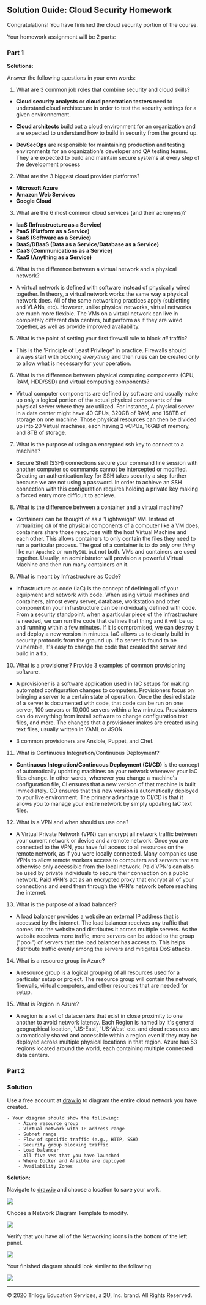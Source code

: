 ## Solution Guide: Cloud Security Homework
Congratulations! You have finished the cloud security portion of the course.

Your homework assignment will be 2 parts:

### Part 1
**Solutions:**

Answer the following questions in your own words:

1. What are 3 common job roles that combine security and cloud skills?

- **Cloud security analysts** or **cloud penetration testers** need to understand cloud architecture in order to test the security settings for a given environnement.

- **Cloud architects** build out a cloud environment for an organization and are expected to understand how to build in security from the ground up. 

- **DevSecOps** are responsible for maintaining production and testing environments for an organization's developer and QA testing teams. They are expected to build and maintain secure systems at every step of the development process

2. What are the 3 biggest cloud provider platforms?
- **Microsoft Azure**
- **Amazon Web Services**
- **Google Cloud**

3. What are the 6 most common cloud services (and their acronyms)?
- **IaaS (Infrastructure as a Service)**
- **PaaS (Platform as a Service)**
- **SaaS (Software as a Service)**
- **DaaS/DBaaS (Data as a Service/Database as a Service)**
- **CaaS (Communications as a Service)**
- **XaaS (Anything as a Service)**

4. What is the difference between a virtual network and a physical network?

- A virtual network is defined with software instead of physically wired together. In theory, a virtual network works the same way a physical network does. All of the same networking practices apply (subletting and VLANs, etc). However, unlike physical networks, virtual networks are much more flexible. The VMs on a virtual network can live in completely different data centers, but perform as if they are wired together, as well as provide improved availability.

5. What is the point of setting your first firewall rule to block _all_ traffic?

- This is the 'Principle of Least Privilege' in practice. Firewalls should always start with blocking _everything_ and then rules can be created only to allow what is necessary for your operation.

6. What is the difference between physical computing components (CPU, RAM, HDD/SSD) and virtual computing components?

- Virtual computer components are defined by software and usually make up only a logical portion of the actual physical components of the physical server where they are utilized. For instance, A physical server in a data center might have 40 CPUs, 320GB of RAM, and 168TB of storage on one machine. Those physical resources can then be divided up into 20 Virtual machines, each having 2 vCPUs, 16GiB of memory, and 8TB of storage.

7. What is the purpose of using an encrypted ssh key to connect to a machine?

- Secure Shell (SSH) connections secure your command line session with another computer so commands cannot be intercepted or modified. Creating an authentication key for SSH takes security a step further because we are not using a password. In order to achieve an SSH connection with this configuration requires holding a private key making a forced entry more difficult to achieve. 

8. What is the difference between a container and a virtual machine?

- Containers can be thought of as a 'Lightweight' VM. Instead of virtualizing _all_ of the physical components of a computer like a VM does, containers share those resources with the host Virtual Machine and each other. This allows containers to only contain the files they need to run a particular process. The goal of a container is to do only _one thing_ like run `Apache2` or run `MySQL` but not both. VMs and containers are used together. Usually, an administrator will provision a powerful Virtual Machine and then run many containers on it.

9. What is meant by Infrastructure as Code?

- Infrastructure as code (IaC) is the concept of defining all of your equipment and network with code. When using virtual machines and containers, almost every server, database, workstation and other component in your infrastructure can be individually defined with code. From a security standpoint, when a particular piece of the infrastructure is needed, we can run the code that defines that thing and it will be up and running within a few minutes. If it is compromised, we can destroy it and deploy a new version in minutes. IaC allows us to clearly build in security protocols from the ground up. If a server is found to be vulnerable, it's easy to change the code that created the server and build in a fix.

10. What is a provisioner? Provide 3 examples of common provisioning software.
- A provisioner is a software application used in IaC setups for making automated configuration changes to computers. Provisioners focus on bringing a server to a certain state of operation. Once the desired state of a server is documented with code, that code can be run on one server, 100 servers or 10,000 servers within a few minutes. Provisioners can do everything from install software to change configuration text files, and more. The changes that a provisioner makes are created using text files, usually written in YAML or JSON.

- 3 common provisioners are Ansible, Puppet, and Chef.

11. What is Continuous Integration/Continuous Deployment?

- **Continuous Integration/Continuous Deployment (CI/CD)** is the concept of automatically updating machines on your network whenever your IaC files change. In other words, whenever you change a machine's configuration file, CI ensures that a new version of that machine is built immediately. CD ensures that this new version is automatically deployed to your live environment. The primary advantage to CI/CD is that it allows you to manage your entire network by simply updating IaC text files.

12. What is a VPN and when should us use one?

- A Virtual Private Network (VPN) can encrypt all network traffic between your current network or device and a remote network. Once you are connected to the VPN, you have full access to all resources on the remote network, as if you were locally connected. Many companies use VPNs to allow remote workers access to computers and servers that are otherwise only accessible from the local network. Paid VPN's can also be used by private individuals to secure their connection on a public network. Paid VPN's act as an encrypted proxy that encrypt all of your connections and send them through the VPN's network before reaching the internet.

13. What is the purpose of a load balancer?

- A load balancer provides a website an external IP address that is accessed by the internet. The load balancer receives any traffic that comes into the website and distributes it across multiple servers. As the website receives more traffic, more servers can be added to the group ("pool") of servers that the load balancer has access to. This helps distribute traffic evenly among the servers and mitigates DoS attacks.

14. What is a resource group in Azure?

- A resource group is a logical grouping of all resources used for a particular setup or project. The resource group will contain the network, firewalls, virtual computers, and other resources that are needed for setup.

15. What is Region in Azure?

- A region is a set of datacenters that exist in close proximity to one another to avoid network latency. Each Region is named by it's general geographical location, 'US-East', 'US-West' etc. and cloud resources are automatically shared and accessible within a region even if they may be deployed across multiple physical locations in that region. Azure has 53 regions located around the world, each containing multiple connected data centers.

### Part 2
### Solution

Use a free account at [draw.io](https://app.diagrams.net/) to diagram the entire cloud network you have created.

    - Your diagram should show the following:
        - Azure resource group
        - Virtual network with IP address range
        - Subnet range
        - Flow of specific traffic (e.g., HTTP, SSH)
        - Security group blocking traffic
        - Load balancer
        - All five VMs that you have launched
        - Where Docker and Ansible are deployed
        - Availability Zones

**Solution:**

Navigate to [draw.io](https://app.diagrams.net/) and choose a location to save your work.

![](../Images/Diagram.io.png)

Choose a Network Diagram Template to modify.

![](../Images/template.png)

Verify that you have all of the Networking icons in the bottom of the left panel.

![](../Images/Network-icons.png)

Your finished diagram should look similar to the following:

![](../Images/Cloud-Diagram.png)

---
© 2020 Trilogy Education Services, a 2U, Inc. brand. All Rights Reserved.
